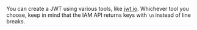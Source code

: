 You can create a JWT using various tools, like [jwt.io](https://jwt.io). Whichever tool you choose, keep in mind that the IAM API returns keys with `\n` instead of line breaks.

